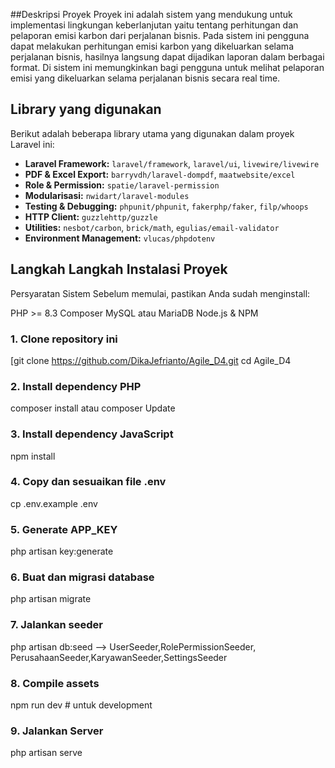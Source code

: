 ##Deskripsi Proyek
Proyek ini adalah sistem yang mendukung untuk implementasi lingkungan keberlanjutan yaitu tentang perhitungan dan pelaporan emisi karbon dari perjalanan bisnis. Pada sistem ini pengguna dapat melakukan perhitungan emisi karbon yang dikeluarkan selama perjalanan bisnis, hasilnya langsung dapat dijadikan laporan dalam berbagai format. Di sistem ini memungkinkan bagi pengguna untuk melihat pelaporan emisi yang dikeluarkan selama perjalanan bisnis secara real time.

## Library yang digunakan

Berikut adalah beberapa library utama yang digunakan dalam proyek Laravel ini:

- **Laravel Framework:** `laravel/framework`, `laravel/ui`, `livewire/livewire`
- **PDF & Excel Export:** `barryvdh/laravel-dompdf`, `maatwebsite/excel`
- **Role & Permission:** `spatie/laravel-permission`
- **Modularisasi:** `nwidart/laravel-modules`
- **Testing & Debugging:** `phpunit/phpunit`, `fakerphp/faker`, `filp/whoops`
- **HTTP Client:** `guzzlehttp/guzzle`
- **Utilities:** `nesbot/carbon`, `brick/math`, `egulias/email-validator`
- **Environment Management:** `vlucas/phpdotenv`

## Langkah Langkah Instalasi Proyek

Persyaratan Sistem
Sebelum memulai, pastikan Anda sudah menginstall:

PHP >= 8.3
Composer
MySQL atau MariaDB
Node.js & NPM


### 1. Clone repository ini
[git clone https://github.com/DikaJefrianto/Agile_D4.git
cd Agile_D4

### 2. Install dependency PHP
composer install atau composer Update

### 3. Install dependency JavaScript
npm install

### 4. Copy dan sesuaikan file .env
cp .env.example .env

### 5. Generate APP_KEY
php artisan key:generate

### 6. Buat dan migrasi database
php artisan migrate

### 7. Jalankan seeder 
php artisan db:seed --> UserSeeder,RolePermissionSeeder, PerusahaanSeeder,KaryawanSeeder,SettingsSeeder

### 8. Compile assets
npm run dev   # untuk development

### 9. Jalankan Server
php artisan serve

